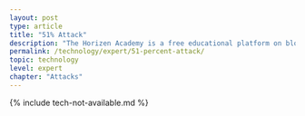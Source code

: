 ```yaml
---
layout: post
type: article
title: "51% Attack"
description: "The Horizen Academy is a free educational platform on blockchain technology, cryptocurrency, and privacy. This chapter is is not available yet. We add content frequently, sign up for our newsletter for notifications when it's released."
permalink: /technology/expert/51-percent-attack/
topic: technology
level: expert
chapter: "Attacks"
---
```


{% include tech-not-available.md %}
